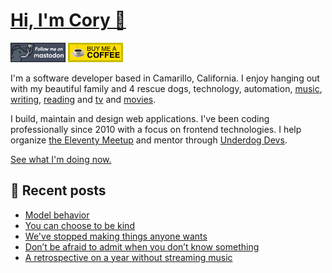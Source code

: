 # [Hi, I'm Cory 👋](https://coryd.dev)

[![Follow @cory@social.lol on Mastodon](/assets/img/mastodon.png)](https://social.lol/@cory) [![Buy me a Coffee](/assets/img/buymeacoffee.png)](https://www.buymeacoffee.com/cory)

I'm a software developer based in Camarillo, California. I enjoy hanging out with my beautiful family and 4 rescue dogs, technology, automation, [music](https://coryd.dev/now#artists), [writing](https://coryd.dev), [reading](https://coryd.dev/now#books) and [tv](https://coryd.dev/now#tv) and [movies](https://coryd.dev/now#movies).

I build, maintain and design web applications. I've been coding professionally since 2010 with a focus on frontend technologies. I help organize [the Eleventy Meetup](https://11tymeetup.dev/) and mentor through [Underdog Devs](https://www.underdogdevs.org).

[See what I'm doing now.](https://coryd.dev/now)

## 📝 Recent posts

<!-- BLOGPOSTS:START -->
- [Model behavior](https://coryd.dev/posts/2024/model-behavior/)
- [You can choose to be kind](https://coryd.dev/posts/2024/you-can-choose-to-be-kind/)
- [We've stopped making things anyone wants](https://coryd.dev/posts/2024/weve-stopped-making-things-anyone-wants/)
- [Don’t be afraid to admit when you don’t know something](https://coryd.dev/posts/2024/dont-be-afraid-to-admin-when-you-dont-know-something/)
- [A retrospective on a year without streaming music](https://coryd.dev/posts/2024/a-retrospective-on-a-year-without-streaming-music/)
<!-- BLOGPOSTS:END -->
